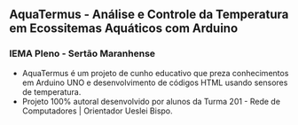 
## AquaTermus - Análise e Controle da Temperatura em Ecossitemas Aquáticos com Arduino

### IEMA Pleno - Sertão Maranhense

- AquaTermus é um projeto de cunho educativo que preza conhecimentos em Arduino UNO e desenvolvimento de códigos HTML usando sensores de temperatura.
- Projeto 100% autoral desenvolvido por alunos da Turma 201 - Rede de Computadores | Orientador Ueslei Bispo.
